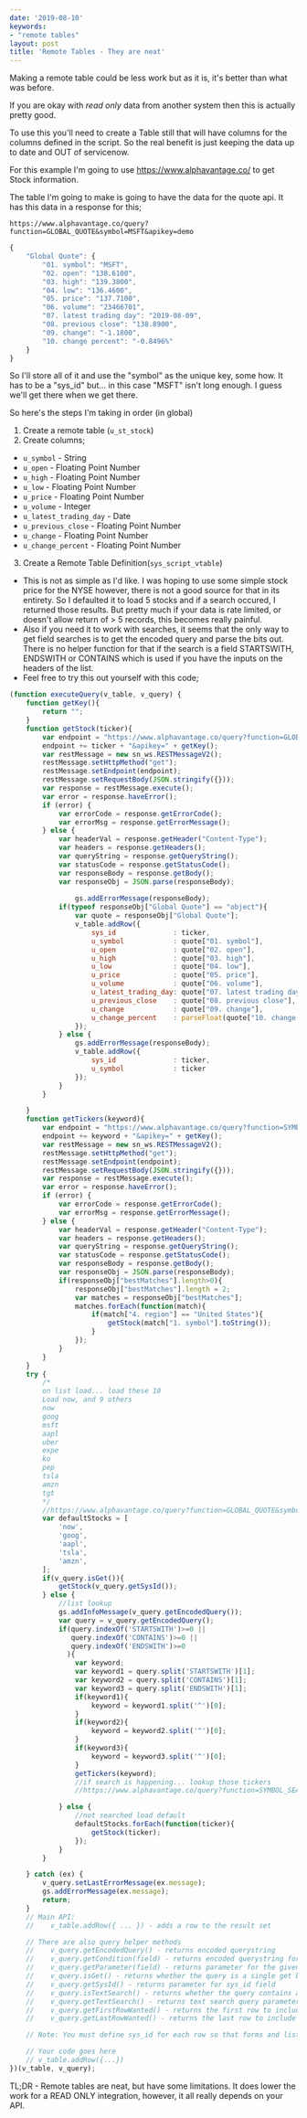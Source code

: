 ```yaml
---
date: '2019-08-10'
keywords:
- "remote tables"
layout: post
title: 'Remote Tables - They are neat'
---
```


Making a remote table could be less work but as it is, it's better than what was before.

If you are okay with *read only* data from another system then this is actually pretty good.  

To use this you'll need to create a Table still that will have columns for the columns defined in the script.  So the real benefit is just keeping the data up to date and OUT of servicenow.

For this example I'm going to use https://www.alphavantage.co/ to get Stock information.

The table I'm going to make is going to have the data for the quote api.  It has this data in a response for this;

`https://www.alphavantage.co/query?function=GLOBAL_QUOTE&symbol=MSFT&apikey=demo`

```js
{
    "Global Quote": {
        "01. symbol": "MSFT",
        "02. open": "138.6100",
        "03. high": "139.3800",
        "04. low": "136.4600",
        "05. price": "137.7100",
        "06. volume": "23466701",
        "07. latest trading day": "2019-08-09",
        "08. previous close": "138.8900",
        "09. change": "-1.1800",
        "10. change percent": "-0.8496%"
    }
}
```

So I'll store all of it and use the "symbol" as the unique key, some how.  It has to be a "sys_id" but... in this case "MSFT" isn't long enough.  I guess we'll get there when we get there.

So here's the steps I'm taking in order (in global)

1. Create a remote table (`u_st_stock`)
2. Create columns;
  - `u_symbol`             - String
  - `u_open`               - Floating Point Number
  - `u_high`               - Floating Point Number
  - `u_low`                - Floating Point Number
  - `u_price`              - Floating Point Number
  - `u_volume`             - Integer
  - `u_latest_trading_day` - Date
  - `u_previous_close`     - Floating Point Number
  - `u_change`             - Floating Point Number
  - `u_change_percent`     - Floating Point Number
3. Create a Remote Table Definition(`sys_script_vtable`)
  - This is not as simple as I'd like.  I was hoping to use some simple stock price for the NYSE however, there is not a good source for that in its entirety.
    So I defaulted it to load 5 stocks and if a search occured, I returned those results.  But pretty much if your data is rate limited, or doesn't allow return of > 5 records, this becomes really painful.
  - Also if you need it to work with searches, it seems that the only way to get field searches is to get the encoded query and parse the bits out.  There is no helper function for that if the search is a field STARTSWITH, ENDSWITH or CONTAINS which is used if you have the inputs on the headers of the list.
  - Feel free to try this out yourself with this code;

```js
(function executeQuery(v_table, v_query) {
	function getKey(){
		return "";
	}
	function getStock(ticker){
		var endpoint = "https://www.alphavantage.co/query?function=GLOBAL_QUOTE&symbol=";
		endpoint += ticker + "&apikey=" + getKey();
		var restMessage = new sn_ws.RESTMessageV2();
		restMessage.setHttpMethod("get");
		restMessage.setEndpoint(endpoint);
		restMessage.setRequestBody(JSON.stringify({}));
		var response = restMessage.execute();
		var error = response.haveError();
		if (error) {
			var errorCode = response.getErrorCode();
			var errorMsg = response.getErrorMessage();
		} else {
			var headerVal = response.getHeader("Content-Type");
			var headers = response.getHeaders();
			var queryString = response.getQueryString();
			var statusCode = response.getStatusCode();
			var responseBody = response.getBody();
			var responseObj = JSON.parse(responseBody);
			
				gs.addErrorMessage(responseBody);
			if(typeof responseObj["Global Quote"] == "object"){
				var quote = responseObj["Global Quote"];
				v_table.addRow({
					sys_id              : ticker,
					u_symbol            : quote["01. symbol"],
					u_open              : quote["02. open"],
					u_high              : quote["03. high"],
					u_low               : quote["04. low"],
					u_price             : quote["05. price"],
					u_volume            : quote["06. volume"],
					u_latest_trading_day: quote["07. latest trading day"],
					u_previous_close    : quote["08. previous close"],
					u_change            : quote["09. change"],
					u_change_percent    : parseFloat(quote["10. change percent"])
				});
			} else {
				gs.addErrorMessage(responseBody);
				v_table.addRow({
					sys_id              : ticker,
					u_symbol            : ticker
				});
			}
		}

	}
	function getTickers(keyword){		
		var endpoint = "https://www.alphavantage.co/query?function=SYMBOL_SEARCH&keywords=";
		endpoint += keyword + "&apikey=" + getKey();
		var restMessage = new sn_ws.RESTMessageV2();
		restMessage.setHttpMethod("get");
		restMessage.setEndpoint(endpoint);
		restMessage.setRequestBody(JSON.stringify({}));
		var response = restMessage.execute();
		var error = response.haveError();
		if (error) {
			var errorCode = response.getErrorCode();
			var errorMsg = response.getErrorMessage();
		} else {
			var headerVal = response.getHeader("Content-Type");
			var headers = response.getHeaders();
			var queryString = response.getQueryString();
			var statusCode = response.getStatusCode();
			var responseBody = response.getBody();
			var responseObj = JSON.parse(responseBody);
			if(responseObj["bestMatches"].length>0){
				responseObj["bestMatches"].length = 2;
				var matches = responseObj["bestMatches"];
				matches.forEach(function(match){
					if(match["4. region"] == "United States"){
						getStock(match["1. symbol"].toString());
					}
				});
			}
		}
	}
	try {
		/*
		on list load... load these 10 
		Load now, and 9 others
		now
		goog
		msft
		aapl
		uber
		expe
		ko
		pep
		tsla
		amzn
		tgt
		*/
		//https://www.alphavantage.co/query?function=GLOBAL_QUOTE&symbol=MSFT&apikey=demo
		var defaultStocks = [
			'now',
			'goog',
			'aapl',
			'tsla',
			'amzn',
		];
		if(v_query.isGet()){
			getStock(v_query.getSysId());
		} else {
			//list lookup
			gs.addInfoMessage(v_query.getEncodedQuery());
			var query = v_query.getEncodedQuery();
			if(query.indexOf('STARTSWITH')>=0 || 
			   query.indexOf('CONTAINS')>=0 || 
			   query.indexOf('ENDSWITH')>=0
			  ){
				var keyword;
				var keyword1 = query.split('STARTSWITH')[1];
				var keyword2 = query.split('CONTAINS')[1];
				var keyword3 = query.split('ENDSWITH')[1];
				if(keyword1){
					keyword = keyword1.split('^')[0];
				}
				if(keyword2){
					keyword = keyword2.split('^')[0];
				}
				if(keyword3){
					keyword = keyword3.split('^')[0];
				}
				getTickers(keyword);
				//if search is happening... lookup those tickers
				//https://www.alphavantage.co/query?function=SYMBOL_SEARCH&keywords=target&apikey=

			} else {
				//not searched load default
				defaultStocks.forEach(function(ticker){
					getStock(ticker);
				});
			}
		}

	} catch (ex) {
		v_query.setLastErrorMessage(ex.message);
		gs.addErrorMessage(ex.message);
		return;
	}
	// Main API:
	//    v_table.addRow({ ... }) - adds a row to the result set

	// There are also query helper methods
	//    v_query.getEncodedQuery() - returns encoded querystring
	//    v_query.getCondition(field) - returns encoded querystring for the given field (includes field name, operator, and value)
	//    v_query.getParameter(field) - returns parameter for the given field (only includes value for equality conditions)
	//    v_query.isGet() - returns whether the query is a single get by sys_id
	//    v_query.getSysId() - returns parameter for sys_id field
	//    v_query.isTextSearch() - returns whether the query contains a text query parameter
	//    v_query.getTextSearch() - returns text search query parameter (internal field name 123TEXTQUERY321)
	//    v_query.getFirstRowWanted() - returns the first row to include
	//    v_query.getLastRowWanted() - returns the last row to include

	// Note: You must define sys_id for each row so that forms and lists for this table work properly

	// Your code goes here
	// v_table.addRow({...})
})(v_table, v_query);
```

TL;DR - Remote tables are neat, but have some limitations.  It does lower the work for a READ ONLY integration, however, it all really depends on your API.
